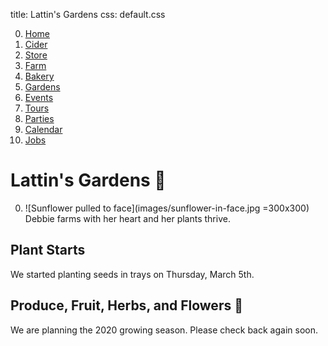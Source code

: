 title: Lattin's Gardens
css: default.css

0. [Home](index.html)
1. [Cider](cider.html)
2. [Store](store.html)
3. [Farm](farm.html)
4. [Bakery](bakery.html)
5. [Gardens](gardens.html)
6. [Events](events.html)
7. [Tours](tours.html)
8. [Parties](parties.html)
9. [Calendar](calendar.html)
10. [Jobs](jobs.html)

# Lattin's Gardens 🌱

0. ![Sunflower pulled to face](images/sunflower-in-face.jpg =300x300) \
   Debbie farms with her heart and her plants thrive.

## Plant Starts

We started planting seeds in trays on Thursday, March 5th.

## Produce, Fruit, Herbs, and Flowers 💐

We are planning the 2020 growing season.
Please check back again soon.

